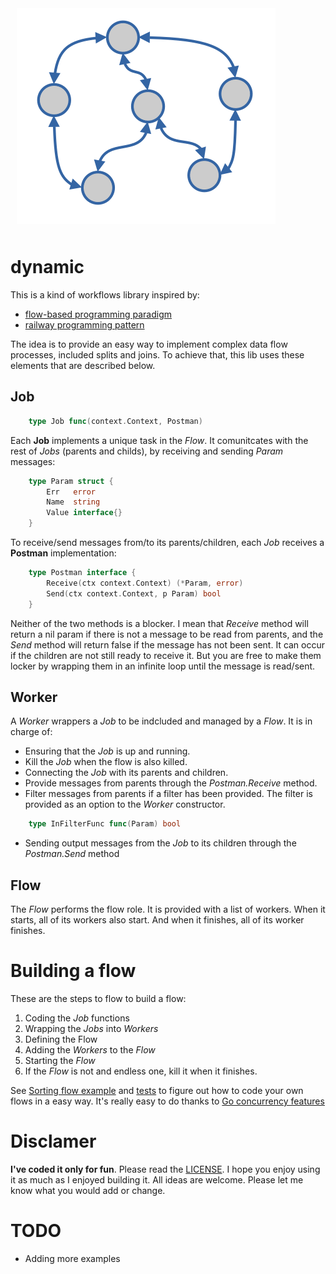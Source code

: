 <img src="./dynamic-logo.png"
     alt="dynamic logo"
     style="padding:10px; margin: 10px;background:white" />
# dynamic
This is a kind of workflows library inspired by:
* [flow-based programming paradigm](https://en.wikipedia.org/wiki/Flow-based_programming)
* [railway programming pattern](https://naveenkumarmuguda.medium.com/railway-oriented-programming-a-powerful-functional-programming-pattern-ab454e467f31)

The idea is to provide an easy way to implement complex data flow processes, included splits and joins. To achieve that, this lib uses these elements that are described below.

## **Job** 
```go
    type Job func(context.Context, Postman)
``` 
Each **Job** implements a unique task in the *Flow*. It comunitcates with the rest of *Jobs* (parents and childs), by receiving and sending *Param* messages:
```go
    type Param struct {
    	Err   error
    	Name  string
    	Value interface{}
    }
```
To receive/send messages from/to its parents/children, each *Job* receives a **Postman** implementation:
```go
    type Postman interface {
	    Receive(ctx context.Context) (*Param, error)
	    Send(ctx context.Context, p Param) bool
    }
````
Neither of the two methods is a blocker. I mean that *Receive* method will return a nil param if there is not a message to be read from parents, and the *Send* method will return false if the message has not been sent. It can occur if the children are not still ready to receive it. But you are free to make them locker by wrapping them in an infinite loop until the message is read/sent.

## **Worker**
A *Worker* wrappers a *Job* to be indcluded and managed by a *Flow*. It is in charge of:
* Ensuring that the *Job* is up and running.
* Kill the *Job* when the flow is also killed.
* Connecting the *Job* with its parents and children.
* Provide messages from parents through the *Postman.Receive* method.
* Filter messages from parents if a filter has been provided. The filter is provided as an option to the *Worker* constructor.
```go
    type InFilterFunc func(Param) bool
```
* Sending output messages from the *Job* to its children through the *Postman.Send* method

## **Flow**
The *Flow* performs the flow role. It is provided with a list of workers. When it starts, all of its workers also start. And when it finishes, all of its worker finishes.

# Building a flow
These are the steps to flow to build a flow:
1. Coding the *Job* functions
2. Wrapping the *Jobs* into *Workers*
3. Defining the Flow
4. Adding the *Workers* to the *Flow*
5. Starting the *Flow*
6. If the *Flow* is not and endless one, kill it when it finishes.

See [Sorting flow example](./examples/sorting/README.md) and [tests](./workflow_test.go) to figure out how to code your own flows in a easy way. It's really easy to do thanks to [Go concurrency features](https://en.wikipedia.org/wiki/Go_(programming_language)#Concurrency:_goroutines_and_channels)

# Disclamer
**I've coded it only for fun**. Please read the [LICENSE](./LICENSE). I hope you enjoy using it as much as I enjoyed building it. All ideas are welcome. Please let me know what you would add or change.

# TODO
* Adding more examples
